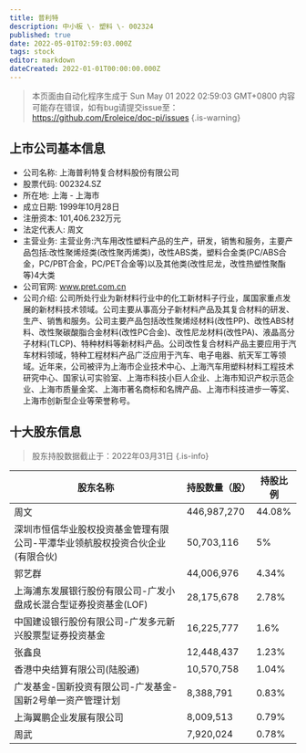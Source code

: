 ```yaml
---
title: 普利特
description: 中小板 \- 塑料 \- 002324
published: true
date: 2022-05-01T02:59:03.000Z
tags: stock
editor: markdown
dateCreated: 2022-01-01T00:00:00.000Z
---
```


> 本页面由自动化程序生成于 Sun May 01 2022 02:59:03 GMT+0800
> 内容可能存在错误，如有bug请提交issue至：https://github.com/Eroleice/doc-pi/issues
{.is-warning}

## 上市公司基本信息
- 公司名称: 上海普利特复合材料股份有限公司
- 股票代码: 002324.SZ
- 所在地: 上海 - 上海市
- 成立日期: 1999年10月28日
- 注册资本: 101,406.232万元
- 法定代表人: 周文
- 主营业务: 主营业务:汽车用改性塑料产品的生产，研发，销售和服务，主要产品包括:改性聚烯烃类(改性聚丙烯类)，改性ABS类，塑料合金类(PC/ABS合金，PC/PBT合金，PC/PET合金等)以及其他类(改性尼龙，改性热塑性聚酯等)4大类
- 公司官网: www.pret.com.cn
- 公司介绍: 公司所处行业为新材料行业中的化工新材料子行业，属国家重点发展的新材料技术领域。公司主要从事高分子新材料产品及其复合材料的研发、生产、销售和服务。公司主要产品包括改性聚烯烃材料(改性PP)、改性ABS材料、改性聚碳酸脂合金材料(改性PC合金)、改性尼龙材料(改性PA)、液晶高分子材料(TLCP)、特种材料等新材料产品。公司改性复合材料产品主要应用于汽车材料领域，特种工程材料产品广泛应用于汽车、电子电器、航天军工等领域。近年来，公司被评为上海市企业技术中心、上海汽车用塑料材料工程技术研究中心、国家认可实验室、上海市科技小巨人企业、上海市知识产权示范企业、上海市质量金奖、上海市著名商标和名牌产品、上海市科技进步一等奖、上海市创新型企业等荣誉称号。


## 十大股东信息
> 股东持股数据截止于：2022年03月31日
{.is-info}

| 股东名称 | 持股数量（股） | 持股比例 |
| --- | --- | --- |
| 周文 | 446,987,270 | 44.08% |
| 深圳市恒信华业股权投资基金管理有限公司-平潭华业领航股权投资合伙企业(有限合伙) | 50,703,116 | 5% |
| 郭艺群 | 44,006,976 | 4.34% |
| 上海浦东发展银行股份有限公司-广发小盘成长混合型证券投资基金(LOF) | 28,175,678 | 2.78% |
| 中国建设银行股份有限公司-广发多元新兴股票型证券投资基金 | 16,225,777 | 1.6% |
| 张鑫良 | 12,448,437 | 1.23% |
| 香港中央结算有限公司(陆股通) | 10,570,758 | 1.04% |
| 广发基金-国新投资有限公司-广发基金-国新2号单一资产管理计划 | 8,388,791 | 0.83% |
| 上海翼鹏企业发展有限公司 | 8,009,513 | 0.79% |
| 周武 | 7,920,024 | 0.78% |




